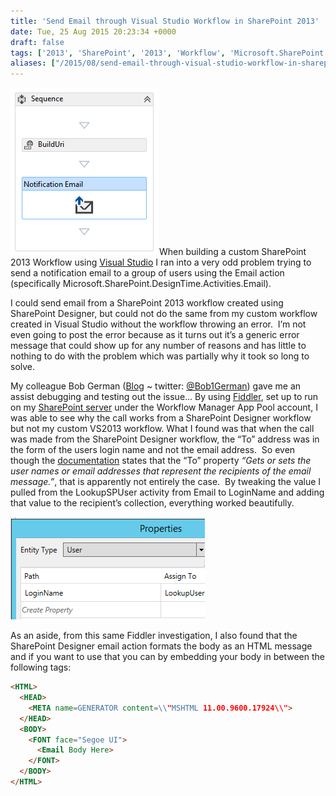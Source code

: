 ```yaml
---
title: 'Send Email through Visual Studio Workflow in SharePoint 2013'
date: Tue, 25 Aug 2015 20:23:34 +0000
draft: false
tags: ['2013', 'SharePoint', '2013', 'Workflow', 'Microsoft.SharePoint.DesignTime.Activities.Email', 'Visual Studio', 'error']
aliases: ["/2015/08/send-email-through-visual-studio-workflow-in-sharepoint-2013/"]
---
```


![EmailAction](email_action.png)When building a custom SharePoint 2013 Workflow using [Visual Studio](http://www.microsoft.com/visualstudio) I ran into a very odd problem trying to send a notification email to a group of users using the Email action (specifically Microsoft.SharePoint.DesignTime.Activities.Email).

I could send email from a SharePoint 2013 workflow created using SharePoint Designer, but could not do the same from my custom workflow created in Visual Studio without the workflow throwing an error.  I’m not even going to post the error because as it turns out it’s a generic error message that could show up for any number of reasons and has little to nothing to do with the problem which was partially why it took so long to solve.

My colleague Bob German ([Blog](http://bob1german.com/) ~ twitter: [@Bob1German](https://twitter.com/Bob1German)) gave me an assist debugging and testing out the issue… By using [Fiddler](http://www.telerik.com/fiddler), set up to run on my [SharePoint server](http://en.wikipedia.org/wiki/Microsoft_SharePoint "Microsoft SharePoint") under the Workflow Manager App Pool account, I was able to see why the call works from a SharePoint Designer workflow but not my custom VS2013 workflow. What I found was that when the call was made from the SharePoint Designer workflow, the “To” address was in the form of the users login name and not the email address.  So even though the [documentation](https://msdn.microsoft.com/EN-US/library/office/microsoft.sharepoint.workflowservices.activities.email_members.aspx) states that the “To” property _“Gets or sets the user names or email addresses that represent the recipients of the email message.”_, that is apparently not entirely the case.  By tweaking the value I pulled from the LookupSPUser activity from Email to LoginName and adding that value to the recipient’s collection, everything worked beautifully.

![LoginName](login_name.png)

As an aside, from this same Fiddler investigation, I also found that the SharePoint Designer email action formats the body as an HTML message and if you want to use that you can by embedding your body in between the following tags:

```html
<HTML>
  <HEAD> 
    <META name=GENERATOR content=\\"MSHTML 11.00.9600.17924\\">
  </HEAD>
  <BODY>
    <FONT face="Segoe UI">
      <Email Body Here>
    </FONT>
  </BODY>
</HTML>
```
